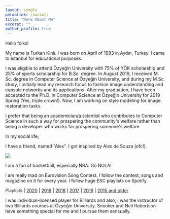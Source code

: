 ```yaml
---
layout: single
permalink: /social/
title: "More About Me"
excerpt: ""
author_profile: true
---
```


Hello folks!

My name is Furkan Kınlı. I was born on April of 1993 in Aydın, Turkey. I came to İstanbul for educational purposes.

I was eligible to attend Özyeğin University with 75% of YÖK scholarship and 25% of sports scholarship for B.Sc. degree. 
In August 2019, I received M. Sc. degree in Computer Science at Özyeğin University, and during my M.Sc. study, I initially lead my research focus to fashion image understanding and capsule networks and its applications. 
After my graduation, I have been accepted to the Ph.D. in Computer Science at Özyeğin University for 2019 Spring (Yes, triple crown!). Now, I am working on style modeling for image restoration tasks.

I prefer that being an academician/a scientist who contributes to Computer Science in such a way for prospering the community's welfare rather than being a developer who works for prospering someone's welfare.

In my social life;

I have a friend, named "Alex". I got inspired by Alex de Souza (ofc!).

![][alex]

I am a fan of basketball, especially NBA. Go NOLA!

I am really mad on Eurovision Song Contest. I follow the contest, songs and magazine on it for every year. I follow huge ESC playlists on Spotify. 

Playlists | [2020][link_20] | [2019][link_19] | [2018][link_18] | [2017][link_17] | [2016][link_16] | [2015 and older][link_15]

I was individual-licensed player for Billiards and also, I was the instructor of two Billiards courses at Özyeğin University. Snooker and Neil Robertson have something special for me and I pursue them sensually.

[//]: # (Recommendations:)

[//]: # ()
[//]: # (Series:)

[//]: # ()
[//]: # (*   Dark)

[//]: # (*   Fringe)

[//]: # (*   How to Get Away with A Murderer)

[//]: # (*   GoT)

[//]: # (*   Vikings)

[//]: # (*   Mindhunter)

[//]: # (*   The Haunting of Hill House)

[//]: # (*   Sherlock)

[//]: # (*   Ozark)

[//]: # (*   You Me Her)

[//]: # (*   You)

[//]: # (*   Dogs of Berlin)

[//]: # (*   Atiye)

[//]: # (*   Breaking Bad)

[//]: # (*   Easy)

[//]: # ()
[//]: # (Movies:)

[//]: # ()
[//]: # (*   LOTR &#40;the only movie that I watch&#41;)

[//]: # ()
[//]: # (Books:)

[//]: # ()
[//]: # (*   1984 - George Orwell)

[//]: # (*   Foundation - Isaac Asimov)

[//]: # (*   Die Verwandlung - Franz Kafka)

[//]: # (*   Der Prozeß - Franz Kafka)

[//]: # (*   Surgeon - Tess Gerriten)

[//]: # (*   Animal Farm - George Orwell)

[//]: # (*   Silent Girl - Tess Gerritsen)

[//]: # ()
[//]: # (Games:)

[//]: # ()
[//]: # (*   Ori and the Blind Forest)

[//]: # (*   Death Stranding )

[//]: # (*   Long Dark)

[//]: # (*   Layers of Fear)

[//]: # (*   Life is Strange 1 & 2)

[//]: # (*   NBA 2K)


[link_15]: https://open.spotify.com/playlist/5iyfPnZqWnOiob2jxOnXLU?si=UNvvTjfCRci6sfEt6AC6_A
[link_16]: https://open.spotify.com/playlist/0VEtwmjx3FK77jWLlI16EV?si=9CIs94hmQyyuis7QU6zyPg
[link_17]: https://open.spotify.com/playlist/6Ey20ccpxRCd0AlaIuGJrB?si=dZs4fOXWT4O14isj-EUZag
[link_18]: https://open.spotify.com/playlist/5sxwk5T34E2l2Ng02lipHS?si=T_guMavBRWWxs4nX5lIxdg
[link_19]: https://open.spotify.com/playlist/3ZdQUt8Tmtt7oOU8UM2koe?si=cqGfCB4gSmiL6gC6X0RsXQ
[link_20]: https://open.spotify.com/playlist/37i9dQZF1DWVCKO3xAlT1Q?si=xihsYgOHQ2quQr0wECxs3Q
[link_git]: https://github.com/birdortyedi
[link_twitter]: https://twitter.com/birdortyedi
[link_linkedin]: https://www.linkedin.com/in/furkan-k%C4%B1nl%C4%B1-4b5648116/
[alex]: https://birdortyedi.github.io/images/alex.JPG
